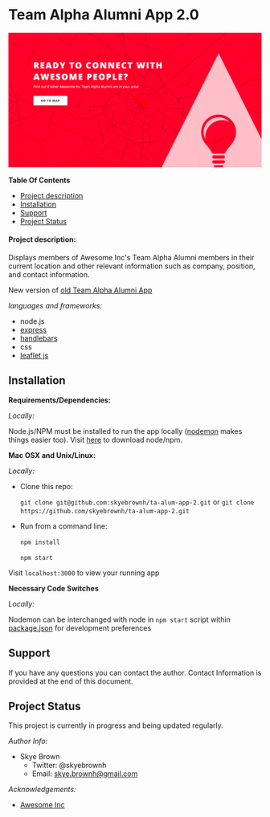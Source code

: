 # Team Alpha Alumni App 2.0

![team alpha alumni app home screenshot](./public/images/alum-home-screenshot.png)

**Table Of Contents**

- [Project description](#project-description)
- [Installation](#installation)
- [Support](#support)
- [Project Status](#project-status)

#### Project description:

Displays members of Awesome Inc's Team Alpha Alumni members in their current location and other relevant information such as company, position, and contact information.

New version of [old Team Alpha Alumni App](https://github.com/skyebrownh/ta-alum-app)

_languages and frameworks:_

- node.js
- [express](https://expressjs.com/)
- [handlebars](http://handlebarsjs.com)
- css
- [leaflet js](https://leafletjs.com)

## Installation

**Requirements/Dependencies:**

_Locally:_

Node.js/NPM must be installed to run the app locally ([nodemon](https://nodemon.io/) makes things easier too). Visit [here](https://nodejs.org/en/) to download node/npm.

**Mac OSX and Unix/Linux:**

_Locally:_

- Clone this repo:

  `git clone git@github.com:skyebrownh/ta-alum-app-2.git` or `git clone https://github.com/skyebrownh/ta-alum-app-2.git`

- Run from a command line:

  `npm install`

  `npm start`

Visit `localhost:3000` to view your running app

**Necessary Code Switches**

_Locally:_

Nodemon can be interchanged with node in `npm start` script within [package.json](./package.json) for development preferences

## Support

If you have any questions you can contact the author. Contact Information is provided at the end of this document.

## Project Status

This project is currently in progress and being updated regularly.

_Author Info:_

- Skye Brown
  - Twitter: @skyebrownh
  - Email: skye.brownh@gmail.com

_Acknowledgements:_

- [Awesome Inc](awesomeinc.org)
